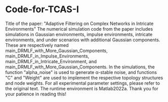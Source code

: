 # Code-for-TCAS-I
Title of the paper: "Adaptive Filtering on Complex Networks in Intricate Environments"
The numerical simulation code from the paper includes simulations in Gaussian environments, impulse environments, intricate environments, and under scenarios with additional Gaussian components. These are respectively named main_DRMLF_with_More_Gaussian_Components, main_DRMLF_in_Impulse_Environments, main_DRMLF_in_Intricate_Environment, and main_DRMLF_with_More_Gaussian_Components. In the simulations, the function "alpha_noise" is used to generate α-stable noise, and functions "C" and "Weight" are used to implement the respective topology structures and node weights. For all experimental parameter settings, please refer to the original text. The runtime environment is Matlab2022a. Thank you for your patience in reading this!
